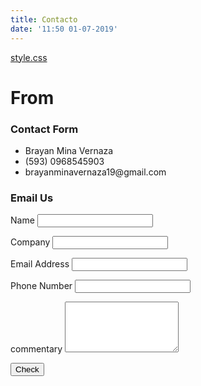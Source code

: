 ```yaml
---
title: Contacto
date: '11:50 01-07-2019'
---
```


[style.css](style.css)<!DOCTYPE html>
<html lang="en">
<head>
  <meta charset="UTF-8">
  <meta name="viewport" content="width=device-width, initial-scale=1.0">
  <meta http-equiv="X-UA-Compatible" content="ie=edge">
  <title>Contact Form</title>
  <link href="https://maxcdn.bootstrapcdn.com/font-awesome/4.7.0/css/font-awesome.min.css" rel="stylesheet" integrity="sha384-wvfXpqpZZVQGK6TAh5PVlGOfQNHSoD2xbE+QkPxCAFlNEevoEH3Sl0sibVcOQVnN" crossorigin="anonymous">
  <link rel="stylesheet" href="https://cdnjs.cloudflare.com/ajax/libs/animate.css/3.5.2/animate.css" />
  <link rel="stylesheet" href="style.css">
</head>
<body>
  <div class="container">
    <h1 class="brand"><span>From</span></h1>
    <div class="wrapper animated bounceInLeft">
      <div class="company-info">
        <h3>Contact Form</h3>
        <ul>
          <li><i class="fa fa-road"></i> Brayan Mina Vernaza</li>
          <li><i class="fa fa-phone"></i> (593) 0968545903</li>
          <li><i class="fa fa-envelope"></i> brayanminavernaza19@gmail.com</li>
        </ul>
      </div>
      <div class="contact">
        <h3>Email Us</h3>
        <form>
          <p>
            <label>Name</label>
            <input type="text" name="name">
          </p>
          <p>
            <label>Company</label>
            <input type="text" name="company">
          </p>
          <p>
            <label>Email Address</label>
            <input type="email" name="email">
          </p>
          <p>
            <label>Phone Number</label>
            <input type="text" name="phone">
          </p>
          <p class="full">
            <label>commentary</label>
            <textarea name="message" rows="5"></textarea>
          </p>
          <p class="full">
            <button>Check</button>
          </p>
        </form>
      </div>
    </div>
  </div>
</body>
</html>